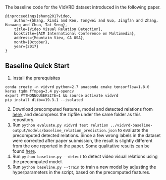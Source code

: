 The baseline code for the VidVRD dataset introduced in the following paper.
```
@inproceedings{shang2017video,
    author={Shang, Xindi and Ren, Tongwei and Guo, Jingfan and Zhang, Hanwang and Chua, Tat-Seng},
    title={Video Visual Relation Detection},
    booktitle={ACM International Conference on Multimedia},
    address={Mountain View, CA USA},
    month={October},
    year={2017}
}
```

## Baseline Quick Start
1. Install the prerequisites
```
conda create -n vidvrd python=2.7 anaconda cmake tensorflow=1.8.0 keras tqdm ffmpeg=3.4 py-opencv
export PYTHONNOUSERSITE=1 && source activate vidvrd
pip install dlib==19.3.1 --isolated
``` 
2. Download precomputed features, model and detected relations from [here](https://storage.googleapis.com/next-dataset/ImageNet-VidVRD/vidvrd-baseline-output.zip), and decompress the zipfile under the same folder as this repository.
3. Run `python evaluate.py vidvrd test relation ../vidvrd-baseline-output/models/baseline_relation_prediction.json` to evaluate the precomputed detected relations. Since a few wrong labels in the dataset were corrected after paper submission, the result is slightly different from the one reported in the paper. Some qualitative results can be found [here](http://mm.zl.io).
4. Run `python baseline.py --detect` to detect video visual relations using the precomputed model.
5. Run `python baseline.py --train` to train a new model by adjusting the hyperparameters in the script, based on the precomputed features.

